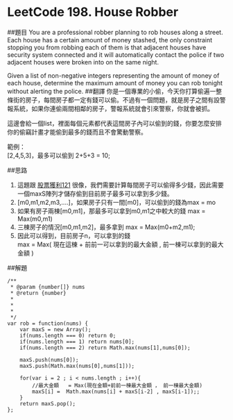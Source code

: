 # LeetCode 198. House Robber

##題目
You are a professional robber planning to rob houses along a street. Each house has a certain amount of money stashed, the only constraint stopping you from robbing each of them is that adjacent houses have security system connected and it will automatically contact the police if two adjacent houses were broken into on the same night.

Given a list of non-negative integers representing the amount of money of each house, determine the maximum amount of money you can rob tonight without alerting the police.
##翻譯
你是一個專業的小偷，今天你打算偷遍一整條街的房子，每間房子都一定有錢可以偷。不過有一個問題，就是房子之間有設警報系統，如果你連偷兩間相鄰的房子，警報系統就會引來警察，你就會被抓。

這邊會給一個list，裡面每個元素都代表這間房子內可以偷到的錢，你要怎麼安排你的偷竊計畫才能偷到最多的錢而且不會驚動警察。

範例：  
[2,4,5,3]，最多可以偷到 2+5+3 = 10;

##思路
1. 這題跟 [股票獲利121](121md.md) 很像，我們需要計算每間房子可以偷得多少錢，因此需要一個maxS陣列才儲存偷到目前房子最多可以拿到多少錢。
2. [m0,m1,m2,m3,....]，如果房子只有一間[m0]，可以偷到的錢為max = mo
3. 如果有房子兩棟[m0,m1]，那最多可以拿到m0,m1之中較大的錢 max = Max(m0,m1) 
3. 三棟房子的情況[m0,m1,m2]，最多拿到 max = Max(m0+m2,m1);
4. 因此可以得到，目前房子n，可以拿到的錢  
   max = Max( 現在這棟 + 前前一可以拿到的最大金額  , 前一棟可以拿到的最大金額  ) 

##解題
```
/**
 * @param {number[]} nums
 * @return {number}
 * 
 * 
 * 
 */
var rob = function(nums) {
    var maxS = new Array();
    if(nums.length === 0) return 0;
    if(nums.length === 1) return nums[0];
    if(nums.length === 2) return Math.max(nums[1],nums[0]);
    
    maxS.push(nums[0]);
    maxS.push(Math.max(nums[0],nums[1]));

    for(var i = 2 ; i < nums.length ; i++){
        //最大金額   = Max(現在金額+前前一棟最大金額 ， 前一棟最大金額)
        maxS[i] =  Math.max(nums[i] + maxS[i-2] , maxS[i-1]);;
    }
    return maxS.pop();
};

```



